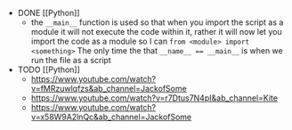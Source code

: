 - DONE [[Python]]
	- the `__main__` function is used so that when you import the script as a module it will not execute the code within it, rather it will now let you import the code as a module so I can `from <module> import <something>` The only time the that `__name__ == __main__` is when we run the file as a script
- TODO [[Python]]
	- https://www.youtube.com/watch?v=fMRzuwlqfzs&ab_channel=JackofSome
	- https://www.youtube.com/watch?v=r7Dtus7N4pI&ab_channel=Kite
	- https://www.youtube.com/watch?v=x58W9A2lnQc&ab_channel=JackofSome